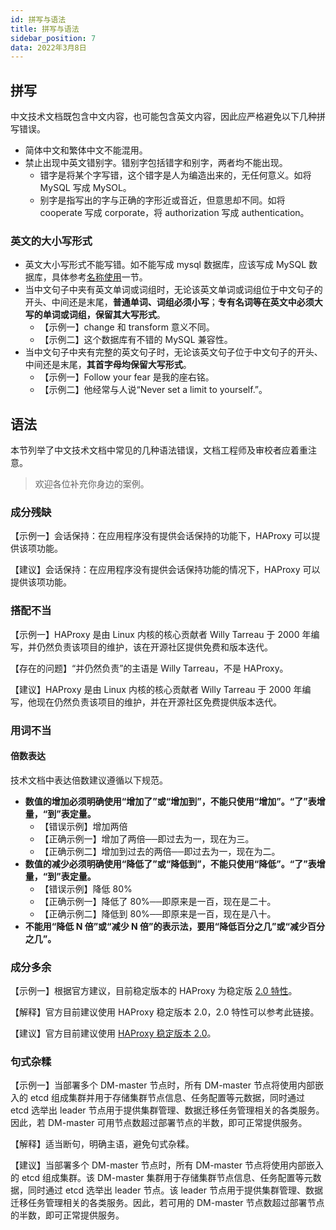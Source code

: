 ```yaml
---
id: 拼写与语法
title: 拼写与语法
sidebar_position: 7
data: 2022年3月8日
---
```


## 拼写

中文技术文档既包含中文内容，也可能包含英文内容，因此应严格避免以下几种拼写错误。

- 简体中文和繁体中文不能混用。
- 禁止出现中英文错别字。错别字包括错字和别字，两者均不能出现。
    - 错字是将某个字写错，这个错字是人为编造出来的，无任何意义。如将 MySQL 写成 MySOL。
    - 别字是指写出的字与正确的字形近或音近，但意思却不同。如将 cooperate 写成 corporate，将 authorization 写成 authentication。

### 英文的大小写形式

- 英文大小写形式不能写错。如不能写成 mysql 数据库，应该写成 MySQL 数据库，具体参考[名称使用](https://zh-style-guide.readthedocs.io/zh_CN/latest/名称与命名/名称使用.html#id2)一节。
- 当中文句子中夹有英文单词或词组时，无论该英文单词或词组位于中文句子的开头、中间还是末尾，**普通单词、词组必须小写**；**专有名词等在英文中必须大写的单词或词组，保留其大写形式**。
    - 【示例一】change 和 transform 意义不同。
    - 【示例二】这个数据库有不错的 MySQL 兼容性。
- 当中文句子中夹有完整的英文句子时，无论该英文句子位于中文句子的开头、中间还是末尾，**其首字母均保留大写形式**。
    - 【示例一】Follow your fear 是我的座右铭。
    - 【示例二】他经常与人说“Never set a limit to yourself.”。

## 语法

本节列举了中文技术文档中常见的几种语法错误，文档工程师及审校者应着重注意。

> 欢迎各位补充你身边的案例。

### 成分残缺

【示例一】会话保持：在应用程序没有提供会话保持的功能下，HAProxy 可以提供该项功能。

【建议】会话保持：在应用程序没有提供会话保持功能的情况下，HAProxy 可以提供该项功能。

### 搭配不当

【示例一】HAProxy 是由 Linux 内核的核心贡献者 Willy Tarreau 于 2000 年编写，并仍然负责该项目的维护，该在开源社区提供免费和版本迭代。

【存在的问题】“并仍然负责”的主语是 Willy Tarreau，不是 HAProxy。

【建议】HAProxy 是由 Linux 内核的核心贡献者 Willy Tarreau 于 2000 年编写，他现在仍然负责该项目的维护，并在开源社区免费提供版本迭代。

### 用词不当

#### 倍数表达

技术文档中表达倍数建议遵循以下规范。

- **数值的增加必须明确使用“增加了”或“增加到”，不能只使用“增加”。“了”表增量，“到”表定量。**
    - 【错误示例】增加两倍
    - 【正确示例一】增加了两倍──即过去为一，现在为三。
    - 【正确示例二】增加到过去的两倍──即过去为一，现在为二。
- **数值的减少必须明确使用“降低了”或“降低到”，不能只使用“降低”。“了”表增量，“到”表定量。**
    - 【错误示例】降低 80%
    - 【正确示例一】降低了 80%──即原来是一百，现在是二十。
    - 【正确示例二】降低到 80%──即原来是一百，现在是八十。
- **不能用“降低 N 倍”或“减少 N 倍”的表示法，要用“降低百分之几”或“减少百分之几”。**

### 成分多余

【示例一】根据官方建议，目前稳定版本的 HAProxy 为稳定版 [2.0 特性](https://www.haproxy.com/blog/haproxy-2-0-and-beyond/)。

【解释】官方目前建议使用 HAProxy 稳定版本 2.0，2.0 特性可以参考此链接。

【建议】官方目前建议使用 [HAProxy 稳定版本 2.0](https://www.haproxy.com/blog/haproxy-2-0-and-beyond/)。

### 句式杂糅

【示例一】当部署多个 DM-master 节点时，所有 DM-master 节点将使用内部嵌入的 etcd 组成集群并用于存储集群节点信息、任务配置等元数据，同时通过 etcd 选举出 leader 节点用于提供集群管理、数据迁移任务管理相关的各类服务。因此，若 DM-master 可用节点数超过部署节点的半数，即可正常提供服务。

【解释】适当断句，明确主语，避免句式杂糅。

【建议】当部署多个 DM-master 节点时，所有 DM-master 节点将使用内部嵌入的 etcd 组成集群。该 DM-master 集群用于存储集群节点信息、任务配置等元数据，同时通过 etcd 选举出 leader 节点。该 leader 节点用于提供集群管理、数据迁移任务管理相关的各类服务。因此，若可用的 DM-master 节点数超过部署节点的半数，即可正常提供服务。